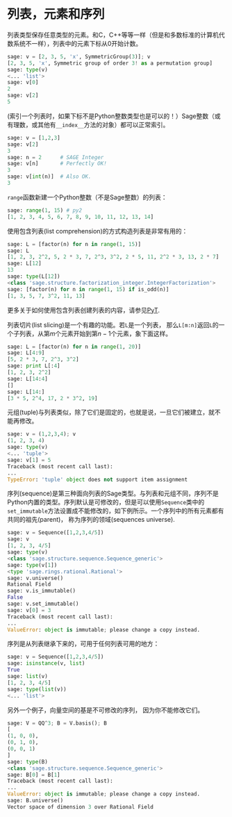 列表，元素和序列
===

列表类型保存任意类型的元素。和C，C++等等一样（但是和多数标准的计算机代数系统不一样），列表中的元素下标从$0$开始计数。
```py
sage: v = [2, 3, 5, 'x', SymmetricGroup(3)]; v
[2, 3, 5, 'x', Symmetric group of order 3! as a permutation group]
sage: type(v)
<... 'list'>
sage: v[0]
2
sage: v[2]
5
```


(索引一个列表时，如果下标不是Python整数类型也是可以的！）Sage整数（或有理数，或其他有`__index__`方法的对象）都可以正常索引。
```py
sage: v = [1,2,3]
sage: v[2]
3
sage: n = 2      # SAGE Integer
sage: v[n]       # Perfectly OK!
3
sage: v[int(n)]  # Also OK.
3
```


`range`函数新建一个Python整数（不是Sage整数）的列表：
```py
sage: range(1, 15) # py2
[1, 2, 3, 4, 5, 6, 7, 8, 9, 10, 11, 12, 13, 14]
```


使用包含列表(list comprehension)的方式构造列表是非常有用的：
```py
sage: L = [factor(n) for n in range(1, 15)]
sage: L
[1, 2, 3, 2^2, 5, 2 * 3, 7, 2^3, 3^2, 2 * 5, 11, 2^2 * 3, 13, 2 * 7]
sage: L[12]
13
sage: type(L[12])
<class 'sage.structure.factorization_integer.IntegerFactorization'>
sage: [factor(n) for n in range(1, 15) if is_odd(n)]
[1, 3, 5, 7, 3^2, 11, 13]
```


更多关于如何使用包含列表创建列表的内容，请参见[PyT](https://docs.python.org/tutorial/).

列表切片(list slicing)是一个有趣的功能。若`L`是一个列表， 那么`L[m:n]`返回`L`的一个子列表，从第$m$个元素开始到第$n-1$个元素，象下面这样。
```py
sage: L = [factor(n) for n in range(1, 20)]
sage: L[4:9]
[5, 2 * 3, 7, 2^3, 3^2]
sage: print L[:4]
[1, 2, 3, 2^2]
sage: L[14:4]
[]
sage: L[14:]
[3 * 5, 2^4, 17, 2 * 3^2, 19]
```


元组(tuple)与列表类似，除了它们是固定的，也就是说，一旦它们被建立，就不能再修改。
```py
sage: v = (1,2,3,4); v
(1, 2, 3, 4)
sage: type(v)
<... 'tuple'>
sage: v[1] = 5
Traceback (most recent call last):
...   
TypeError: 'tuple' object does not support item assignment
```


序列(sequence)是第三种面向列表的Sage类型。与列表和元组不同，序列不是Python内置的类型。序列默认是可修改的，但是可以使用`Sequence`类中的`set_immutable`方法设置成不能修改的，如下例所示。一个序列中的所有元素都有共同的祖先(parent)， 称为序列的领域(sequences universe).
```py
sage: v = Sequence([1,2,3,4/5])
sage: v
[1, 2, 3, 4/5]
sage: type(v)
<class 'sage.structure.sequence.Sequence_generic'>
sage: type(v[1])
<type 'sage.rings.rational.Rational'>
sage: v.universe()
Rational Field
sage: v.is_immutable()
False
sage: v.set_immutable()
sage: v[0] = 3
Traceback (most recent call last):
...
ValueError: object is immutable; please change a copy instead.
```


序列是从列表继承下来的，可用于任何列表可用的地方：
```py
sage: v = Sequence([1,2,3,4/5])
sage: isinstance(v, list)
True
sage: list(v)
[1, 2, 3, 4/5]
sage: type(list(v))
<... 'list'>
```


另外一个例子，向量空间的基是不可修改的序列， 因为你不能修改它们。
```py
sage: V = QQ^3; B = V.basis(); B
[
(1, 0, 0),
(0, 1, 0),
(0, 0, 1)
]
sage: type(B)
<class 'sage.structure.sequence.Sequence_generic'>
sage: B[0] = B[1]
Traceback (most recent call last):
...
ValueError: object is immutable; please change a copy instead.
sage: B.universe()
Vector space of dimension 3 over Rational Field
```
